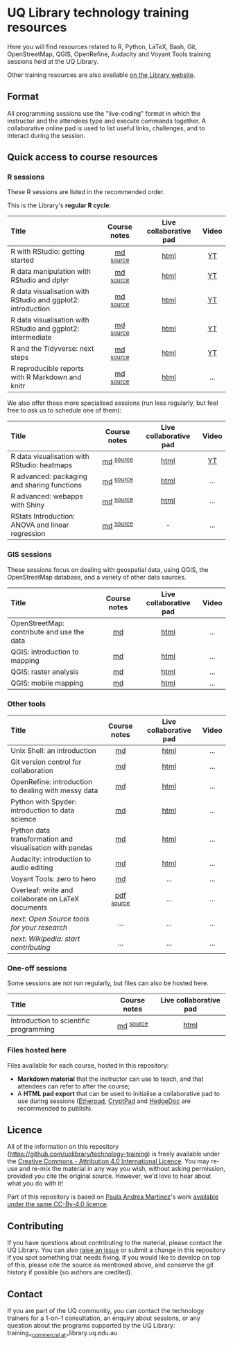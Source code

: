 # UQ Library technology training resources

Here you will find resources related to R, Python, LaTeX, Bash, Git, OpenStreetMap, QGIS, OpenRefine, Audacity and Voyant Tools training sessions held at the UQ Library.

Other training resources are also available [on the Library website](https://web.library.uq.edu.au/library-services/training/software-training-resources).

## Format

All programming sessions use the "live-coding" format in which the instructor and the attendees type and execute commands together. A collaborative online pad is used to list useful links, challenges, and to interact during the session.

## Quick access to course resources

### R sessions

These R sessions are listed in the recommended order.

This is the Library's **regular R cycle**:

| Title | Course notes | Live collaborative pad | Video |
|:-|:-:|:-:|:-:|
| R with RStudio: getting started | [md](R/rstudio_intro/rstudio_intro.md) <sup>[source](R/rstudio_intro/rstudio_intro.Rmd)</sup> | [html](https://demo.hedgedoc.org/s/rkfyJemYE) | [YT](https://www.youtube.com/watch?v=BoDTNbP7_OQ&list=PLmDEaZ20fWqCypV7S-trCPtVefHk4e0bU&index=2&t=0s) |
| R data manipulation with RStudio and dplyr | [md](R/dplyr/dplyr.md) <sup>[source](R/dplyr/dplyr.Rmd)</sup> | [html](https://demo.hedgedoc.org/s/HyyLCm3KN) | [YT](https://www.youtube.com/watch?v=vqvsyaaqJUk&list=PLmDEaZ20fWqCypV7S-trCPtVefHk4e0bU&index=2) |
| R data visualisation with RStudio and ggplot2: introduction | [md](R/ggplot2_intro/ggplot2_intro.md) <sup>[source](R/ggplot2_intro/ggplot2_intro.Rmd)</sup> | [html](https://demo.hedgedoc.org/s/rJIPr0vi4) | [YT](https://www.youtube.com/watch?v=LoeBgXSJWTw&list=PLmDEaZ20fWqCypV7S-trCPtVefHk4e0bU&index=3) |
| R data visualisation with RStudio and ggplot2: intermediate | [md](R/ggplot2_intermediate/ggplot2_intermediate.md) <sup>[source](R/ggplot2_intermediate/ggplot2_intermediate.Rmd)</sup> | [html](https://demo.hedgedoc.org/s/rJLdcW-24) | [YT](https://www.youtube.com/watch?v=zzXCkYR84M0&list=PLmDEaZ20fWqCypV7S-trCPtVefHk4e0bU&index=4) |
| R and the Tidyverse: next steps | [md](R/tidyverse_next_steps/tidyverse_next_steps.md) <sup>[source](R/tidyverse_next_steps/tidyverse_next_steps.Rmd)</sup> | [html](https://demo.hedgedoc.org/s/BkQCcmiOV) | [YT](https://www.youtube.com/watch?v=2TZYeFcJQIk&list=PLmDEaZ20fWqCypV7S-trCPtVefHk4e0bU&index=6) |
| R reproducible reports with R Markdown and knitr | [md](R/reports/reports.md) <sup>[source](R/reports/reports.Rmd)</sup> | [html](https://demo.hedgedoc.org/s/S1Aka1waI) | ... |

We also offer these more specialised sessions (run less regularly, but feel free to ask us to schedule one of them):

| Title | Course notes | Live collaborative pad | Video |
|:-|:-:|:-:|:-:|
| R data visualisation with RStudio: heatmaps | [md](R/heatmaps/heatmaps_intermediate.md) <sup>[source](R/heatmaps/heatmaps_intermediate.Rmd)</sup> | [html](https://demo.hedgedoc.org/s/Hk6tO-kyS#) | [YT](https://www.youtube.com/watch?v=V-IRkO4NIHU&list=PLmDEaZ20fWqCypV7S-trCPtVefHk4e0bU&index=5) |
| R advanced: packaging and sharing functions | [md](R/packaging/packaging.md) <sup>[source](R/packaging/packaging.Rmd)</sup> | [html](https://demo.hedgedoc.org/s/ryCzbvgXB) | ... |
| R advanced: webapps with Shiny | [md](R/shiny/shiny.md) <sup>[source](R/shiny/shiny.Rmd)</sup> | [html](https://demo.hedgedoc.org/s/S19FIXxg8) | ... |
| RStats Introduction: ANOVA and linear regression | [md](R/ANOVA-lm/anova-lm.md) <sup>[source](R/ANOVA=lm/anova-lm.Rmd)</sup> | - | ... |

### GIS sessions

These sessions focus on dealing with geospatial data, using QGIS, the OpenStreetMap database, and a variety of other data sources.

| Title | Course notes | Live collaborative pad | Video |
|:-|:-:|:-:|:-:|
| OpenStreetMap: contribute and use the data | [md](OSM/OpenStreetMap.md) | [html](https://demo.hedgedoc.org/s/PsREGQ2zQ) | ... |
| QGIS: introduction to mapping | [md](QGIS/intro/QGIS_intro.md) | [html](https://demo.hedgedoc.org/s/B156o7z2V) | ... |
| QGIS: raster analysis | [md](QGIS/raster/QGIS_raster.md) | [html](https://demo.hedgedoc.org/s/ryN5E-XuS) | ... |
| QGIS: mobile mapping | [md](QGIS/mobile/QGIS_mobile.md) | [html](https://demo.hedgedoc.org/s/Bki4rlOAU) | ... |

### Other tools

| Title | Course notes | Live collaborative pad | Video |
|:-|:-:|:-:|:-:|
| Unix Shell: an introduction | [md](Shell/shell_intro.md) | [html](https://etherpad.wikimedia.org/p/cds-shell) | ... |
| Git version control for collaboration | [md](Git/git.md) | [html](https://demo.hedgedoc.org/s/HkJnjT9DH) | ... |
| OpenRefine: introduction to dealing with messy data | [md](OpenRefine/openrefine.md) | [html](https://demo.hedgedoc.org/s/rJCXmqviH) | ... |
| Python with Spyder: introduction to data science | [md](Python/python_intro/python_intro.md) | [html](https://demo.hedgedoc.org/s/B1DWolwgB) | ... |
| Python data transformation and visualisation with pandas | [md](Python/pandas/pandas.md) | [html](https://demo.hedgedoc.org/s/SJVpdtm_v) | ... |
| Audacity: introduction to audio editing | [md](Audacity/audacity.md) | [html](https://demo.hedgedoc.org/s/HkkITjw9L) | ... |
| Voyant Tools: zero to hero | [md](Voyant/voyant.md) | ... | ... |
| Overleaf: write and collaborate on LaTeX documents | [pdf](https://web.library.uq.edu.au/files/145715/2021-12-02_Overleaf_write_articles_with_LaTeX.pdf) <sup>[source](LaTeX/intro/main.tex)</sup> | ... | ... |
| _next: Open Source tools for your research_ | ... | ... | ... |
| _next: Wikipedia: start contributing_ | ... | ... | ... |


### One-off sessions

Some sessions are not run regularly, but files can also be hosted here.

| Title | Course notes | Live collaborative pad |
|:-|:-:|:-:|
| Introduction to scientific programming | [md](intro_to_programming/intro_to_programming.md) <sup>[source](intro_to_programming/intro_to_programming.Rmd)</sup> | [html](https://cryptpad.fr/code/#/2/code/edit/Op8PvBdGbBxBO9efXUuEYGlB/) |

### Files hosted here

Files available for each course, hosted in this repository:

* **Markdown material** that the instructor can use to teach, and that attendees can refer to after the course;
* A **HTML pad export** that can be used to initialise a collaborative pad to use during sessions ([Etherpad](https://etherpad.wikimedia.org), [CryptPad](https://cryptpad.fr/code) and [HedgeDoc](https://demo.hedgedoc.org) are recommended to publish).

## Licence

All of the information on this repository (https://github.com/uqlibrary/technology-training) is freely available under the [Creative Commons - Attribution 4.0 International Licence](https://creativecommons.org/licenses/by/4.0/). You may re-use and re-mix the material in any way you wish, without asking permission, provided you cite the original source. However, we'd love to hear about what you do with it!

Part of this repository is based on [Paula Andrea Martinez](https://orcid.org/0000-0002-8990-1985)'s work [available under the same CC-By-4.0 licence](https://github.com/orchid00/CDS).

## Contributing

If you have questions about contributing to the material, please contact the UQ Library. You can also [raise an issue](https://github.com/uqlibrary/technology-training/issues) or submit a change in this repository if you spot something that needs fixing. If you would like to develop on top of this, please cite the source as mentioned above, and conserve the git history if possible (so authors are credited).

## Contact

If you are part of the UQ community, you can contact the technology trainers for a 1-on-1 consultation, an enquiry about sessions, or any question about the programs supported by the UQ Library: training<sub><[commercial at](https://en.wikipedia.org/wiki/At_sign)></sub>library.uq.edu.au
